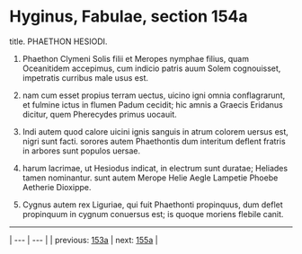 # Hyginus, Fabulae, section 154a

title. PHAETHON HESIODI.



1. Phaethon Clymeni Solis filii et Meropes nymphae filius, quam Oceanitidem accepimus, cum indicio patris auum Solem cognouisset, impetratis curribus male usus est.



2. nam cum esset propius terram uectus, uicino igni omnia conflagrarunt, et fulmine ictus in flumen Padum cecidit; hic amnis a Graecis Eridanus dicitur, quem Pherecydes primus uocauit.



3. Indi autem quod calore uicini ignis sanguis in atrum colorem uersus est, nigri sunt facti. sorores autem Phaethontis dum interitum deflent fratris in arbores sunt populos uersae.



4. harum lacrimae, ut Hesiodus indicat, in electrum sunt duratae; Heliades tamen nominantur. sunt autem Merope Helie Aegle Lampetie Phoebe Aetherie Dioxippe.



5. Cygnus autem rex Liguriae, qui fuit Phaethonti propinquus, dum deflet propinquum in cygnum conuersus est; is quoque moriens flebile canit.



---

| --- | --- |
| previous: [153a](../153a/) | next: [155a](../155a/) |